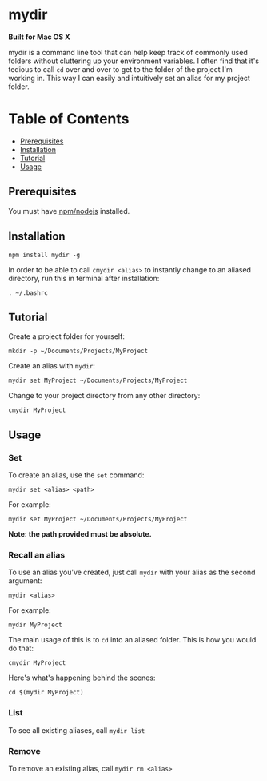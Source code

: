 # mydir

**Built for Mac OS X**

mydir is a command line tool that can help keep track of commonly used folders without cluttering up your environment variables. I often find that it's tedious to call `cd` over and over to get to the folder of the project I'm working in. This way I can easily and intuitively set an alias for my project folder.

# Table of Contents

- [Prerequisites](#prerequisites)
- [Installation](#installation)
- [Tutorial](#tutorial)
- [Usage](#usage)

## Prerequisites

You must have [npm/nodejs](https://docs.npmjs.com/getting-started/installing-node) installed.

## Installation

`npm install mydir -g`

In order to be able to call `cmydir <alias>` to instantly change to an aliased directory, run this in terminal after installation:

`. ~/.bashrc`

## Tutorial

Create a project folder for yourself:

`mkdir -p ~/Documents/Projects/MyProject`

Create an alias with `mydir`:

`mydir set MyProject ~/Documents/Projects/MyProject`

Change to your project directory from any other directory:

`cmydir MyProject`

## Usage

### Set

To create an alias, use the `set` command:

`mydir set <alias> <path>`

For example:

`mydir set MyProject ~/Documents/Projects/MyProject`

**Note: the path provided must be absolute.**

### Recall an alias

To use an alias you've created, just call `mydir` with your alias as the second argument:

`mydir <alias>`

For example:

`mydir MyProject`

The main usage of this is to `cd` into an aliased folder. This is how you would do that:

`cmydir MyProject`

Here's what's happening behind the scenes:

`cd $(mydir MyProject)`

### List

To see all existing aliases, call `mydir list`

### Remove

To remove an existing alias, call `mydir rm <alias>`

